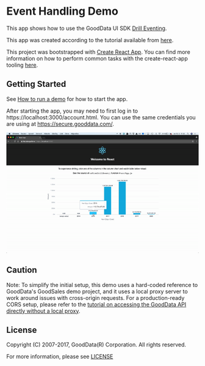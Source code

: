 # Event Handling Demo

This app shows how to use the GoodData UI SDK [Drill Eventing](https://help.gooddata.com/display/doc/Sample+HTML+for+Drill+Eventing).

This app was created according to the tutorial available from [here](https://help.gooddata.com/display/bHsp5IhQjuz0e6HS0s76/How+to+Create+Your+First+Visualization+with+GoodData+UI+SDK).

This project was bootstrapped with [Create React App](https://github.com/facebookincubator/create-react-app). You can find more information on how to perform common tasks with the create-react-app tooling [here](https://github.com/facebookincubator/create-react-app/blob/master/packages/react-scripts/template/README.md).

## Getting Started

See [How to run a demo](https://github.com/gooddata/ui-sdk-examples#how-to-run-a-demo) for how to start the app.

After starting the app, you may need to first log in to https://localhost:3000/account.html. You can use the same credentials you are using at https://secure.gooddata.com/.

![video](https://github.com/BugsBunny338/ui-sdk-examples/blob/jza-bb-multiple-drill-example-update/event-handling-2/public/screen.gif)

## Caution

Note: To simplify the initial setup, this demo uses a hard-coded reference to GoodData's GoodSales demo project, and it uses a local proxy server to work around issues with cross-origin requests. For a production-ready CORS setup, please refer to the [tutorial on accessing the GoodData API directly without a local proxy](https://help.gooddata.com/display/bHsp5IhQjuz0e6HS0s76/How+to+Access+the+GoodData+API+Directly).

## License
Copyright (C) 2007-2017, GoodData(R) Corporation. All rights reserved.

For more information, please see
[LICENSE](https://github.com/gooddata/ui-sdk-examples/blob/master/LICENSE)
